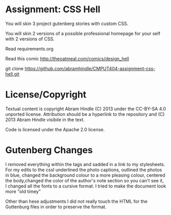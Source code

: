 Assignment: CSS Hell
====================

You will skin 3 project gutenberg stories with custom CSS.

You will skin 2 versions of a possible professional homepage for your
self with 2 versions of CSS.

Read requirements.org

Read this comic http://theoatmeal.com/comics/design_hell

git clone https://github.com/abramhindle/CMPUT404-assignment-css-hell.git

License/Copyright
=================

Textual content is copyright Abram Hindle (C) 2013 under the CC-BY-SA
4.0 unported license. Attribution should be a hyperlink to the
repository and (C) 2013 Abram Hindle visibile in the text.

Code is licensed under the Apache 2.0 license.

Gutenberg Changes
=================

I removed everything within the <style></style> tags and sadded in a link to my stylesheets. For my edits to the cssI underlined the photo captions, outlined the photos in blue, changed the background colour to a more pleasing colour, centered the body,changed the color of the author's note section so you can't see it, I changed all the fonts to a cursive format. I tried to make the document look more "old timey" 

Other than hese adjustments I did not really touch the HTML for the Guttenburg files in order to preserve the format.


